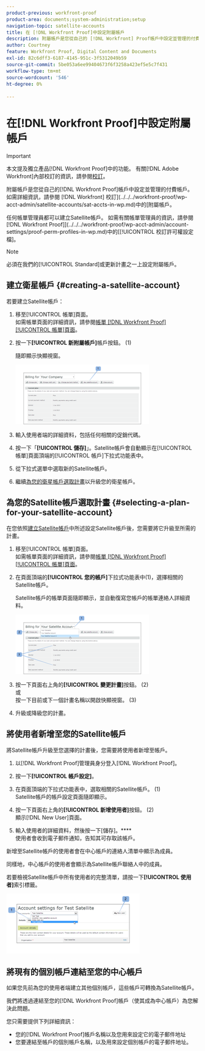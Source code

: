 ```yaml
---
product-previous: workfront-proof
product-area: documents;system-administration;setup
navigation-topic: satellite-accounts
title: 在 [!DNL Workfront Proof]中設定附屬帳戶
description: 附屬帳戶是您從自己的 [!DNL Workfront] Proof帳戶中設定並管理的付費帳戶。 如需詳細資訊，請參閱「在 [!DNL Workfront] 校訂中的附屬帳戶」。
author: Courtney
feature: Workfront Proof, Digital Content and Documents
exl-id: 82c6dff3-6187-4145-951c-3f5312049b59
source-git-commit: 5be053a6ee99404673f6f3258a423ef5e5c7f431
workflow-type: tm+mt
source-wordcount: '546'
ht-degree: 0%

---
```


# 在[!DNL Workfront Proof]中設定附屬帳戶

>[!IMPORTANT]
>
>本文提及獨立產品[!DNL Workfront Proof]中的功能。 有關[!DNL Adobe Workfront]內部校訂的資訊，請參閱[校訂](../../../review-and-approve-work/proofing/proofing.md)。

附屬帳戶是您從自己的[!DNL Workfront Proof]帳戶中設定並管理的付費帳戶。 如需詳細資訊，請參閱 [!DNL Workfront] 校訂](../../../workfront-proof/wp-acct-admin/satellite-accounts/sat-accts-in-wp.md)中的[附屬帳戶。

任何帳單管理員都可以建立Satellite帳戶。 如需有關帳單管理員的資訊，請參閱 [!DNL Workfront Proof]](../../../workfront-proof/wp-acct-admin/account-settings/proof-perm-profiles-in-wp.md)中的[[!UICONTROL 校訂許可權設定檔]。

>[!NOTE]
>
> 必須在我們的[!UICONTROL Standard]或更新計畫之一上設定附屬帳戶。

## 建立衛星帳戶 {#creating-a-satellite-account}

若要建立Satellite帳戶：

1. 移至[!UICONTROL 帳單]頁面。\
   如需帳單頁面的詳細資訊，請參閱[帳單 [!DNL Workfront Proof] [!UICONTROL 帳單]頁面](../../../workfront-proof/wp-billingsettings/manage-your-billing/wp-billing-page.md)。

1. 按一下&#x200B;**[!UICONTROL 新附屬帳戶]**&#x200B;帳戶按鈕。 (1)

   隨即顯示快顯視窗。

   ![New_Satellite_Account.png](assets/new-satellite-account-350x156.png)

1. 輸入使用者端的詳細資料，包括任何相關的促銷代碼。
1. 按一下「**[!UICONTROL 儲存]**」。Satellite帳戶會自動顯示在[!UICONTROL 帳單]頁面頂端的[!UICONTROL 帳戶]下拉式功能表中。
1. 從下拉式選單中選取新的Satellite帳戶。
1. 繼續[為您的衛星帳戶選取計畫](#selecting-a-plan-for-your-satellite-account)以升級您的衛星帳戶。

## 為您的Satellite帳戶選取計畫 {#selecting-a-plan-for-your-satellite-account}

在您依照[建立Satellite帳戶](#creating-a-satellite-account)中所述設定Satellite帳戶後，您需要將它升級至所需的計畫。

1. 移至[!UICONTROL 帳單]頁面。\
   如需帳單頁面的詳細資訊，請參閱[帳單 [!DNL Workfront Proof] [!UICONTROL 帳單]頁面](../../../workfront-proof/wp-billingsettings/manage-your-billing/wp-billing-page.md)。

1. 在頁面頂端的&#x200B;**[!UICONTROL 您的帳戶]**&#x200B;下拉式功能表中(1)，選擇相關的Satellite帳戶。

   Satellite帳戶的帳單頁面隨即顯示，並自動復寫您帳戶的帳單連絡人詳細資料。

   ![Satellite_Account_Change_Plan.png](assets/satellite-account-change-plan-350x156.png)

1. 按一下頁面右上角的&#x200B;**[!UICONTROL 變更計畫]**&#x200B;按鈕。 (2)\
   或\
   按一下目前或下一個計畫名稱以開啟快顯視窗。 (3)

1. 升級或降級您的計畫。

## 將使用者新增至您的Satellite帳戶

將Satellite帳戶升級至您選擇的計畫後，您需要將使用者新增至帳戶。

1. 以[!DNL Workfront Proof]管理員身分登入[!DNL Workfront Proof]。
1. 按一下&#x200B;**[!UICONTROL 帳戶設定]**。
1. 在頁面頂端的下拉式功能表中，選取相關的Satellite帳戶。 (1)\
   Satellite帳戶的帳戶設定頁面隨即顯示。
1. 按一下頁面右上角的&#x200B;**[!UICONTROL 新增使用者]**&#x200B;按鈕。 (2)\
   顯示[!DNL New User]頁面。

1. 輸入使用者的詳細資料，然後按一下[儲存]。****\
   使用者會收到電子郵件通知，告知其可存取該帳戶。

新增至Satellite帳戶的使用者會在中心帳戶的連絡人清單中顯示為成員。

同樣地，中心帳戶的使用者會顯示為Satellite帳戶聯絡人中的成員。

若要檢視Satellite帳戶中所有使用者的完整清單，請按一下&#x200B;**[!UICONTROL 使用者]**&#x200B;索引標籤。

![SA_New_User.png](assets/sa-new-user-350x156.png)

## 將現有的個別帳戶連結至您的中心帳戶

如果您先前為您的使用者端建立其他個別帳戶，這些帳戶可轉換為Satellite帳戶。

我們將透過連結至您的[!DNL Workfront Proof]帳戶（使其成為中心帳戶）為您解決此問題。

您只需要提供下列詳細資訊：

* 您的[!DNL Workfront Proof]帳戶名稱以及您用來設定它的電子郵件地址
* 您要連結至帳戶的個別帳戶名稱，以及用來設定個別帳戶的電子郵件地址。

